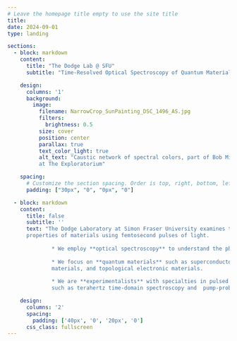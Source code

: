 ```yaml
---
# Leave the homepage title empty to use the site title
title:
date: 2024-09-01
type: landing

sections:
  - block: markdown
    content:
      title: "The Dodge Lab @ SFU"
      subtitle: "Time-Resolved Optical Spectroscopy of Quantum Materials"

    design:
      columns: '1'
      background:
        image: 
          filename: NarrowCrop_SunPainting_DSC_1496_AS.jpg
          filters:
            brightness: 0.5
          size: cover
          position: center
          parallax: true
          text_color_light: true
          alt_text: "Caustic network of spectral colors, part of Bob Miller's Sun Painting
          at The Exploratorium"

    spacing:
      # Customize the section spacing. Order is top, right, bottom, left.
      padding: ["30px", "0", "0px", "0"]

  - block: markdown
    content:
      title: false
      subtitle: ''
      text: "The Dodge Laboratory at Simon Fraser University examines the emergent quantum
      properties of materials using femtosecond pulses of light.
      
              * We employ **optical spectroscopy** to understand the physics of solids.
              
              * We focus on **quantum materials** such as superconductors, magnetic 
              materials, and topological electronic materials.
              
              * We are **experimentalists** with specialties in pulsed laser techniques 
              such as terahertz time-domain spectroscopy and  pump-probe spectroscopy."

    design:
      columns: '2'
      spacing:
        padding: ['40px', '0', '20px', '0']
      css_class: fullscreen
---
```

